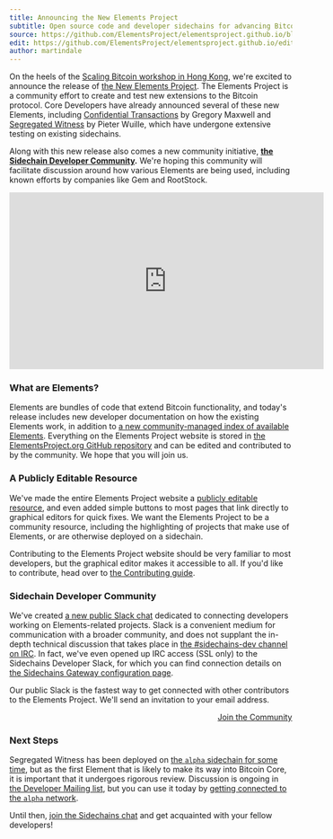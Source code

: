 ```yaml
---
title: Announcing the New Elements Project
subtitle: Open source code and developer sidechains for advancing Bitcoin.
source: https://github.com/ElementsProject/elementsproject.github.io/blob/hexo/source/_posts/announcing-elements.md
edit: https://github.com/ElementsProject/elementsproject.github.io/edit/hexo/source/_posts/announcing-elements.md
author: martindale
---
```


On the heels of the [Scaling Bitcoin workshop in Hong
Kong][scaling-bitcoin-hong-kong], we're excited to announce the release of [the
New Elements Project][elements]. The Elements Project is a community effort to
create and test new extensions to the Bitcoin protocol.  Core Developers have
already announced several of these new Elements, including [Confidential
Transactions][confidential-transactions] by Gregory Maxwell and [Segregated
Witness][segregated-witness] by Pieter Wuille, which have undergone extensive
testing on existing sidechains.
<!-- more -->

Along with this new release also comes a new community initiative, **[the
Sidechain Developer Community][contributing].**  We're hoping this community
will facilitate discussion around how various Elements are being used, including
known efforts by companies like Gem and RootStock.

<center>
<iframe width="560" height="315" src="https://www.youtube.com/embed/9pyVvq-vrrM" frameborder="0" allowfullscreen></iframe>
</center>

### What are Elements?
Elements are bundles of code that extend Bitcoin functionality, and today's
release includes new developer documentation on how the existing Elements work,
in addition to [a new community-managed index of available
Elements][element-list].  Everything on the Elements Project website is stored
in [the ElementsProject.org GitHub repository][github] and can be edited and
contributed to by the community. We hope that you will join us.

### A Publicly Editable Resource
We've made the entire Elements Project website a [publicly editable
resource][github], and even added simple buttons to most pages that link
directly to graphical editors for quick fixes.  We want the Elements Project to
be a community resource, including the highlighting of projects that make use of
Elements, or are otherwise deployed on a sidechain.

Contributing to the Elements Project website should be very familiar to most 
developers, but the graphical editor makes it accessible to all.  If you'd like 
to contribute, head over to [the Contributing guide][contributing].

### Sidechain Developer Community
We've created [a new public Slack chat][slack] dedicated to connecting
developers working on Elements-related projects.  Slack is a convenient medium
for communication with a broader community, and does not supplant the in-depth
technical discussion that takes place in [the #sidechains-dev channel on
IRC][irc].  In fact, we've even opened up IRC access (SSL only) to the
Sidechains Developer Slack, for which you can find connection details on [the
Sidechains Gateway configuration page][sidechains-gateways].

<div class="ui vertical stripe segment" style="padding: 0; border: 0;">
  <p>Our public Slack is the fastest way to get connected with other contributors to the Elements Project.  We'll send an invitation to your email address.</p>
  <a href="https://chat.elementsproject.org/" class="ui button primary huge" style="float:right;">Join the Community<i class="icon right chevron"></i></a>
  <div style="clear: both;"></div>
</div>

### Next Steps
Segregated Witness has been deployed on [the `alpha` sidechain for some
time][alpha], but as the first Element that is likely to make its way into
Bitcoin Core, it is important that it undergoes rigorous review.  Discussion is
ongoing in [the Developer Mailing list][sidechains-list], but you can use it today by [getting
connected to the `alpha` network][alpha-moving-coins].

Until then, [join the Sidechains chat][slack] and get acquainted with your fellow
developers!

[elements]: https://www.elementsproject.org/
[slack]: https://chat.elementsproject.org/
[confidential-transactions]: https://www.elementsproject.org/elements/confidential-transactions
[segregated-witness]: https://www.elementsproject.org/elements/segregated-witness
[sidechains-gateways]: https://sidechains.slack.com/account/gateways
[element-list]: https://www.elementsproject.org/elements/
[github]: https://github.com/ElementsProject/elementsproject.org
[contributing]: https://www.elementsproject.org/contributing/
[scaling-bitcoin-hong-kong]: https://www.scalingbitcoin.org/hongkong2015
[irc]: https://www.elementsproject.org/contributing/#irc
[alpha]: https://www.elementsproject.org/sidechains/alpha
[alpha-build]: https://www.elementsproject.org/sidechains/alpha#Build_Instructions
[alpha-moving-coins]: https://www.elementsproject.org/sidechains/alpha#Moving_coins_between_Testnet_and_Alpha
[sidechains-list]: https://lists.linuxfoundation.org/mailman/listinfo/sidechains-dev
